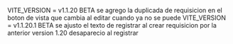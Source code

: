 VITE_VERSION = v1.1.20 BETA
se agrego la duplicada de requisicion en el boton de vista que cambia al editar cuando ya no se puede
VITE_VERSION = v1.1.20.1 BETA
se ajusto el texto de registrar al crear requisicion por la anterior version 1.20 desaparecio al registrar